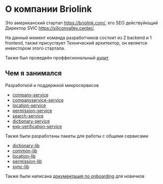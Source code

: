 # О компании Briolink

Это американский стартап https://briolink.com/, его SEO действуйющий Директор SVIC https://siliconvalley.center/. 

На данный момент команда разработчиков состоит из 2 backend и 1 frontend, также присуствует Технический архитектор, он является инвестором этого стартапа. 

Также был проведеён проффесиональный [аудит](/audit.pdf)

## Чем я занимался
Разработкой и поддержкой микросервисов
- [company-service](https://github.com/heprok/company-service) 
- [companyservice-service](https://github.com/heprok/companyservice-service) 
- [location-service](https://github.com/heprok/location-service) 
- [permission-service](https://github.com/heprok/permission-service) 
- [search-service](https://github.com/heprok/search-service) 
- [dictionary-service](https://github.com/heprok/dictionary-service) 
- [exp-verification-service](https://github.com/heprok/exp-verification-service) 

Также были разработаны пакеты для работы с общими сервисами
- [dictionary-lib](https://github.com/heprok/dictionary-lib) 
- [common-lib](https://github.com/heprok/common-lib) 
- [location-lib](https://github.com/heprok/location-lib) 
- [permission-lib](https://github.com/heprok/permission-lib) 
- [sync-lib](https://github.com/heprok/sync-lib)

Также были написана [документация по onboarding](/documentation.pdf) для новичков
